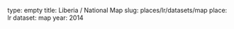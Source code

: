 type: empty
title: Liberia / National Map
slug: places/lr/datasets/map
place: lr
dataset: map
year: 2014
